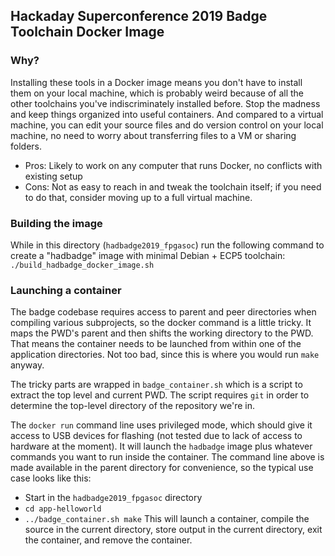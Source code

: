 ## Hackaday Superconference 2019 Badge Toolchain Docker Image

### Why?
Installing these tools in a Docker image means you don't have to install them on your local machine, which is probably weird because of all the other toolchains you've indiscriminately installed before. Stop the madness and keep things organized into useful containers. And compared to a virtual machine, you can edit your source files and do version control on your local machine, no need to worry about transferring files to a VM or sharing folders.
- Pros: Likely to work on any computer that runs Docker, no conflicts with existing setup
- Cons: Not as easy to reach in and tweak the toolchain itself; if you need to do that, consider moving up to a full virtual machine.

### Building the image
While in this directory (`hadbadge2019_fpgasoc`) run the following command to create a "hadbadge" image with minimal Debian + ECP5 toolchain:
`./build_hadbadge_docker_image.sh`

### Launching a container
The badge codebase requires access to parent and peer directories when compiling various subprojects, so the docker command is a little tricky. It maps the PWD's parent and then shifts the working directory to the PWD. That means the container needs to be launched from within one of the application directories. Not too bad, since this is where you would run `make` anyway.

The tricky parts are wrapped in `badge_container.sh` which is a script to extract the top level and current PWD. The script requires `git` in order to determine the top-level directory of the repository we're in.

The `docker run` command line uses privileged mode, which should give it access to USB devices for flashing (not tested due to lack of access to hardware at the moment). It will launch the `hadbadge` image plus whatever commands you want to run inside the container. The command line above is made available in the parent directory for convenience, so the typical use case looks like this:
- Start in the `hadbadge2019_fpgasoc` directory
- `cd app-helloworld`
- `../badge_container.sh make`
This will launch a container, compile the source in the current directory, store output in the current directory, exit the container, and remove the container.
